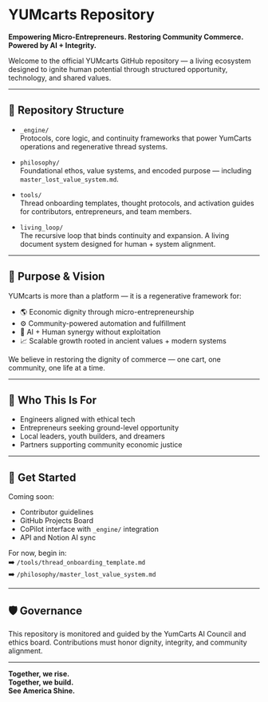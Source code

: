 # YUMcarts Repository

**Empowering Micro-Entrepreneurs. Restoring Community Commerce. Powered by AI + Integrity.**

Welcome to the official YUMcarts GitHub repository — a living ecosystem designed to ignite human potential through structured opportunity, technology, and shared values.

---

## 📂 Repository Structure

- `_engine/`  
  Protocols, core logic, and continuity frameworks that power YumCarts operations and regenerative thread systems.

- `philosophy/`  
  Foundational ethos, value systems, and encoded purpose — including `master_lost_value_system.md`.

- `tools/`  
  Thread onboarding templates, thought protocols, and activation guides for contributors, entrepreneurs, and team members.

- `living_loop/`  
  The recursive loop that binds continuity and expansion. A living document system designed for human + system alignment.

---

## 🧠 Purpose & Vision

YUMcarts is more than a platform — it is a regenerative framework for:

- 🌎 Economic dignity through micro-entrepreneurship  
- ⚙️ Community-powered automation and fulfillment  
- 🤝 AI + Human synergy without exploitation  
- 📈 Scalable growth rooted in ancient values + modern systems

We believe in restoring the dignity of commerce — one cart, one community, one life at a time.

---

## 👥 Who This Is For

- Engineers aligned with ethical tech  
- Entrepreneurs seeking ground-level opportunity  
- Local leaders, youth builders, and dreamers  
- Partners supporting community economic justice

---

## 📘 Get Started

Coming soon:  
- Contributor guidelines  
- GitHub Projects Board  
- CoPilot interface with `_engine/` integration  
- API and Notion AI sync

For now, begin in:  
➡️ `/tools/thread_onboarding_template.md`  
➡️ `/philosophy/master_lost_value_system.md`

---

## 🛡️ Governance

This repository is monitored and guided by the YumCarts AI Council and ethics board. Contributions must honor dignity, integrity, and community alignment.

---

**Together, we rise.**  
**Together, we build.**  
**See America Shine.**
